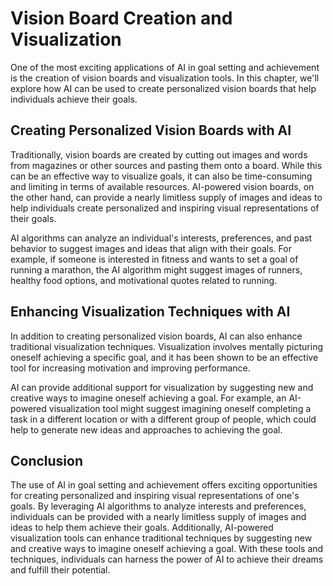 Vision Board Creation and Visualization
======================================================================================================

One of the most exciting applications of AI in goal setting and achievement is the creation of vision boards and visualization tools. In this chapter, we'll explore how AI can be used to create personalized vision boards that help individuals achieve their goals.

Creating Personalized Vision Boards with AI
-------------------------------------------

Traditionally, vision boards are created by cutting out images and words from magazines or other sources and pasting them onto a board. While this can be an effective way to visualize goals, it can also be time-consuming and limiting in terms of available resources. AI-powered vision boards, on the other hand, can provide a nearly limitless supply of images and ideas to help individuals create personalized and inspiring visual representations of their goals.

AI algorithms can analyze an individual's interests, preferences, and past behavior to suggest images and ideas that align with their goals. For example, if someone is interested in fitness and wants to set a goal of running a marathon, the AI algorithm might suggest images of runners, healthy food options, and motivational quotes related to running.

Enhancing Visualization Techniques with AI
------------------------------------------

In addition to creating personalized vision boards, AI can also enhance traditional visualization techniques. Visualization involves mentally picturing oneself achieving a specific goal, and it has been shown to be an effective tool for increasing motivation and improving performance.

AI can provide additional support for visualization by suggesting new and creative ways to imagine oneself achieving a goal. For example, an AI-powered visualization tool might suggest imagining oneself completing a task in a different location or with a different group of people, which could help to generate new ideas and approaches to achieving the goal.

Conclusion
----------

The use of AI in goal setting and achievement offers exciting opportunities for creating personalized and inspiring visual representations of one's goals. By leveraging AI algorithms to analyze interests and preferences, individuals can be provided with a nearly limitless supply of images and ideas to help them achieve their goals. Additionally, AI-powered visualization tools can enhance traditional techniques by suggesting new and creative ways to imagine oneself achieving a goal. With these tools and techniques, individuals can harness the power of AI to achieve their dreams and fulfill their potential.
